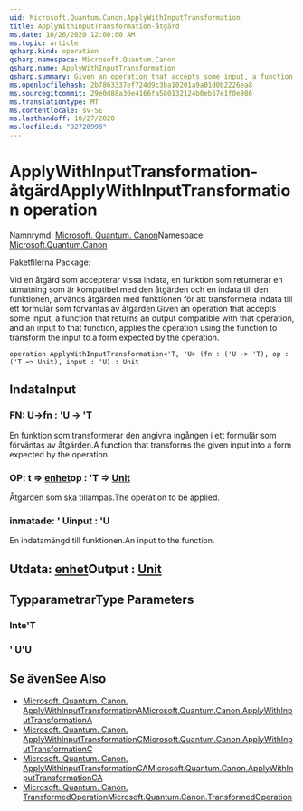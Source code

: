 ```yaml
---
uid: Microsoft.Quantum.Canon.ApplyWithInputTransformation
title: ApplyWithInputTransformation-åtgärd
ms.date: 10/26/2020 12:00:00 AM
ms.topic: article
qsharp.kind: operation
qsharp.namespace: Microsoft.Quantum.Canon
qsharp.name: ApplyWithInputTransformation
qsharp.summary: Given an operation that accepts some input, a function that returns an output compatible with that operation, and an input to that function, applies the operation using the function to transform the input to a form expected by the operation.
ms.openlocfilehash: 2b7863337ef724d9c3ba10201a9a01d0b2226ea8
ms.sourcegitcommit: 29e0d88a30e4166fa580132124b0eb57e1f0e986
ms.translationtype: MT
ms.contentlocale: sv-SE
ms.lasthandoff: 10/27/2020
ms.locfileid: "92728998"
---
```

# <a name="applywithinputtransformation-operation"></a><span data-ttu-id="c6f4b-102">ApplyWithInputTransformation-åtgärd</span><span class="sxs-lookup"><span data-stu-id="c6f4b-102">ApplyWithInputTransformation operation</span></span>

<span data-ttu-id="c6f4b-103">Namnrymd: [Microsoft. Quantum. Canon](xref:Microsoft.Quantum.Canon)</span><span class="sxs-lookup"><span data-stu-id="c6f4b-103">Namespace: [Microsoft.Quantum.Canon](xref:Microsoft.Quantum.Canon)</span></span>

<span data-ttu-id="c6f4b-104">Paketfilerna [](https://nuget.org/packages/)</span><span class="sxs-lookup"><span data-stu-id="c6f4b-104">Package: [](https://nuget.org/packages/)</span></span>


<span data-ttu-id="c6f4b-105">Vid en åtgärd som accepterar vissa indata, en funktion som returnerar en utmatning som är kompatibel med den åtgärden och en indata till den funktionen, används åtgärden med funktionen för att transformera indata till ett formulär som förväntas av åtgärden.</span><span class="sxs-lookup"><span data-stu-id="c6f4b-105">Given an operation that accepts some input, a function that returns an output compatible with that operation, and an input to that function, applies the operation using the function to transform the input to a form expected by the operation.</span></span>

```qsharp
operation ApplyWithInputTransformation<'T, 'U> (fn : ('U -> 'T), op : ('T => Unit), input : 'U) : Unit
```


## <a name="input"></a><span data-ttu-id="c6f4b-106">Indata</span><span class="sxs-lookup"><span data-stu-id="c6f4b-106">Input</span></span>

### <a name="fn--u---t"></a><span data-ttu-id="c6f4b-107">FN: U-></span><span class="sxs-lookup"><span data-stu-id="c6f4b-107">fn : 'U -> 'T</span></span>

<span data-ttu-id="c6f4b-108">En funktion som transformerar den angivna ingången i ett formulär som förväntas av åtgärden.</span><span class="sxs-lookup"><span data-stu-id="c6f4b-108">A function that transforms the given input into a form expected by the operation.</span></span>


### <a name="op--t--unit"></a><span data-ttu-id="c6f4b-109">OP: t => [enhet](xref:microsoft.quantum.lang-ref.unit)</span><span class="sxs-lookup"><span data-stu-id="c6f4b-109">op : 'T => [Unit](xref:microsoft.quantum.lang-ref.unit)</span></span> 

<span data-ttu-id="c6f4b-110">Åtgärden som ska tillämpas.</span><span class="sxs-lookup"><span data-stu-id="c6f4b-110">The operation to be applied.</span></span>


### <a name="input--u"></a><span data-ttu-id="c6f4b-111">inmatade: ' U</span><span class="sxs-lookup"><span data-stu-id="c6f4b-111">input : 'U</span></span>

<span data-ttu-id="c6f4b-112">En indatamängd till funktionen.</span><span class="sxs-lookup"><span data-stu-id="c6f4b-112">An input to the function.</span></span>



## <a name="output--unit"></a><span data-ttu-id="c6f4b-113">Utdata: [enhet](xref:microsoft.quantum.lang-ref.unit)</span><span class="sxs-lookup"><span data-stu-id="c6f4b-113">Output : [Unit](xref:microsoft.quantum.lang-ref.unit)</span></span>



## <a name="type-parameters"></a><span data-ttu-id="c6f4b-114">Typparametrar</span><span class="sxs-lookup"><span data-stu-id="c6f4b-114">Type Parameters</span></span>

### <a name="t"></a><span data-ttu-id="c6f4b-115">Inte</span><span class="sxs-lookup"><span data-stu-id="c6f4b-115">'T</span></span>


### <a name="u"></a><span data-ttu-id="c6f4b-116">' U</span><span class="sxs-lookup"><span data-stu-id="c6f4b-116">'U</span></span>



## <a name="see-also"></a><span data-ttu-id="c6f4b-117">Se även</span><span class="sxs-lookup"><span data-stu-id="c6f4b-117">See Also</span></span>

- [<span data-ttu-id="c6f4b-118">Microsoft. Quantum. Canon. ApplyWithInputTransformationA</span><span class="sxs-lookup"><span data-stu-id="c6f4b-118">Microsoft.Quantum.Canon.ApplyWithInputTransformationA</span></span>](xref:Microsoft.Quantum.Canon.ApplyWithInputTransformationA)
- [<span data-ttu-id="c6f4b-119">Microsoft. Quantum. Canon. ApplyWithInputTransformationC</span><span class="sxs-lookup"><span data-stu-id="c6f4b-119">Microsoft.Quantum.Canon.ApplyWithInputTransformationC</span></span>](xref:Microsoft.Quantum.Canon.ApplyWithInputTransformationC)
- [<span data-ttu-id="c6f4b-120">Microsoft. Quantum. Canon. ApplyWithInputTransformationCA</span><span class="sxs-lookup"><span data-stu-id="c6f4b-120">Microsoft.Quantum.Canon.ApplyWithInputTransformationCA</span></span>](xref:Microsoft.Quantum.Canon.ApplyWithInputTransformationCA)
- [<span data-ttu-id="c6f4b-121">Microsoft. Quantum. Canon. TransformedOperation</span><span class="sxs-lookup"><span data-stu-id="c6f4b-121">Microsoft.Quantum.Canon.TransformedOperation</span></span>](xref:Microsoft.Quantum.Canon.TransformedOperation)